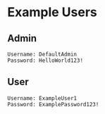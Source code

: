 # Example Users

## Admin

```
Username: DefaultAdmin
Password: HelloWorld123!
```

## User

```
Username: ExampleUser1
Password: ExamplePassword123!
```